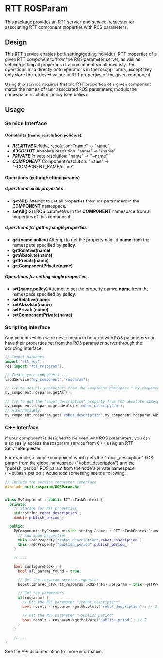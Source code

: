 RTT ROSParam
============

This package provides an RTT service and service-requester for associating RTT
component properties with ROS parameters.

## Design

This RTT service enables both setting/getting individual RTT properties of a
given RTT component to/from the ROS parameter server, as well as setting/getting
all properties of a component simultaneously. The operations map directly onto
operations in the roscpp library, except they only store the retrieved values in
RTT properties of the given component.

Using this service requires that the RTT properties of a given component match
the names of their associated ROS parameters, modulo the namespace resolution
policy (see below).

## Usage

### Service Interface

#### Constants (name resolution policies):

* ***RELATIVE***   Relative resolution:  "name" -> "name"
* ***ABSOLUTE***   Absolute resolution:  "name" -> "/name"
* ***PRIVATE***    Private resolution:   "name" -> "~name"
* ***COMPONENT***  Component resolution: "name" -> "~COMPONENT\_NAME/name"

#### Operations (getting/setting params)

##### Operations on all properties
* **getAll()** Attempt to get all properties from ros parameters in the
  **COMPONENT** namespace.
* **setAll()** Set ROS parameters in the **COMPONENT** namespace from all
  properties of this component.

##### Operations for getting single properties

* **get(name,policy)** Attempt to get the property named **name** from the
  namespace specified by **policy**.
* **getRelative(name)**
* **getAbsolute(name)**
* **getPrivate(name)**
* **getComponentPrivate(name)**

##### Operations for setting single properties

* **set(name,policy)** Attempt to set the property named **name** from the
  namespace specified by **policy**.
* **setRelative(name)**
* **setAbsolute(name)**
* **setPrivate(name)**
* **setComponentPrivate(name)**

### Scripting Interface

Components which were never meant to be used with ROS parameters can have their
properties set from the ROS parameter server through the scripting interface:

```cpp
// Import packages
import("rtt_ros");
ros.import("rtt_rosparam");

// Create your components ...
laodService("my_component","rosparam");

// Try to get all parameters from the component namespace "~my_component/..."
my_component.rosparam.getAll();

// Try to get the "robot_description" property from the absolute namespace "/robot_description"
my_component.rosparam.getAbsolute("robot_description");
// Alternatively:
my_component.rosparam.get("robot_description",my_component.rosparam.ABSOLUTE);
```

### C++ Interface

If your component is designed to be used with ROS parameters, you can also
easily access the rosparam service from C++ using an RTT ServiceRequester.

For example, a simple component which gets the "robot\_description" ROS param
from the global namespace ("/robot\_description") and the "publish\_period" ROS
param from the node's private namespace ("~publish\_period") would look something
like the following:

```cpp
// Include the service requester interface
#include <rtt_rosparam/ROSParam.h>


class MyComponent : public RTT::TaskContext {
  private:
    // Storage for RTT properties
    std::string robot_description_;
    double publish_period_;

  public:
    MyComponent::MyComponent(std::string &name) : RTT::TaskContext(name) {
      // Add some properties
      this->addProperty("robot_description",robot_description_);
      this->addProperty("publish_period",publish_period_);
    }

    // ... 

    bool configureHook() {
      bool all_params_found = true;

      // Get the rosparam service requester
      boost::shared_ptr<rtt_rosparam::ROSParam> rosparam = this->getProvider<rtt_rosparam::ROSParam>("rosparam");

      // Get the parameters
      if(rosparam) {
        // Get the ROS parameter "/robot_description"
        bool result = rosparam->getAbsolute("robot_description"); // 2.

        // Get the ROS parameter "~publish_period"
        bool result = rosparam->getPrivate("publish_priod"); // 2.
      }
    }

    // ...
}
```

See the API documentation for more information.
